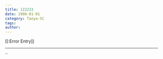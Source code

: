```yaml
---
title: 122233
date: 1990-01-01
category: Tanya-SC
tags: 
author: 
---
```


[[:Error Entry]]

---



``
